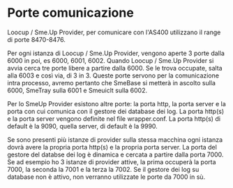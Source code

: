 # Porte comunicazione
Loocup / Sme.Up Provider, per comunicare con l'AS400 utilizzano il range di porte 8470-8476.

Per ogni istanza di Loocup / Sme.Up Provider, vengono aperte 3 porte dalla 6000 in poi, es 6000, 6001, 6002.
Quando Loocup / Sme.Up Provider si avvia cerca tre porte libere a partire dalla 6000. Se le trova occupate, salta alla 6003 e così via, di 3 in 3.
Queste porte servono  per la comunicazione intra processo, avremo pertanto che SmeBase si metterà in ascolto sulla 6000, SmeTray sulla 6001 e Smeuiclt sulla 6002.

Per lo SmeUp Provider esistono altre porte: la porta http, la porta server e la porta con cui comunica con il gestore dei database dei log.
La porta http(s) e la porta server vengono definite nel file wrapper.conf.
La porta http(s) di default è la 9090, quella server, di default è la 9990.

Se sono presenti più istanze di provider sulla stessa macchina ogni istanza dovrà avere la propria porta http(s) e la propria porta server.
La porta del gestore del databse dei log è dinamica e cercata a partire dalla porta 7000. Se ad esempio ho 3 istanze di provider attive, la prima occuperà la porta 7000, la seconda la 7001 e la terza la 7002.
Se il gestore dei log su database non è attivo, non verranno utilizzate le porte da 7000 in sù.

